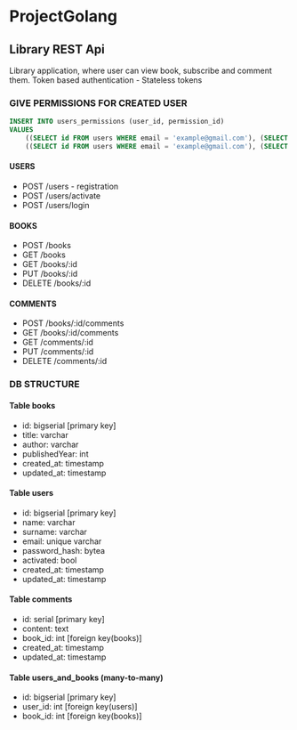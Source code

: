 # ProjectGolang

## Library REST Api
Library application, where user can view book, subscribe and comment them.
Token based authentication - Stateless tokens


### GIVE PERMISSIONS FOR CREATED USER
```sql
INSERT INTO users_permissions (user_id, permission_id)
VALUES
    ((SELECT id FROM users WHERE email = 'example@gmail.com'), (SELECT id FROM permissions WHERE code = 'books:write')),
    ((SELECT id FROM users WHERE email = 'example@gmail.com'), (SELECT id FROM permissions WHERE code = 'books:delete'));
```
#### USERS
- POST /users - registration
- POST /users/activate
- POST /users/login

#### BOOKS
- POST /books
- GET /books
- GET /books/:id
- PUT /books/:id
- DELETE /books/:id

#### COMMENTS
- POST /books/:id/comments
- GET /books/:id/comments
- GET /comments/:id
- PUT /comments/:id
- DELETE /comments/:id

### DB STRUCTURE
#### Table books
- id: bigserial [primary key]
- title: varchar
- author: varchar
- publishedYear: int
- created_at: timestamp
- updated_at: timestamp

#### Table users
- id: bigserial [primary key]
- name: varchar
- surname: varchar
- email: unique varchar
- password_hash: bytea
- activated: bool
- created_at: timestamp 
- updated_at: timestamp 

#### Table comments
- id: serial [primary key]
- content: text
- book_id: int [foreign key(books)]
- created_at: timestamp
- updated_at: timestamp


#### Table users_and_books (many-to-many)
- id: bigserial [primary key]
- user_id: int [foreign key(users)]
- book_id: int [foreign key(books)]
